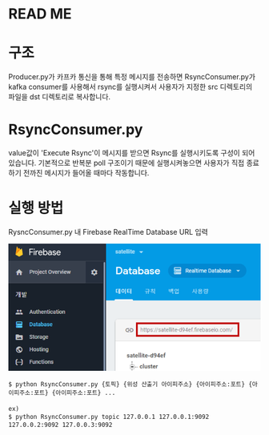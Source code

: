 READ ME
========
# 구조
Producer.py가 카프카 통신을 통해 특정 메시지를 전송하면 RsyncConsumer.py가 kafka consumer를 사용해서 rsync를 실행시켜서 사용자가 지정한 src 디렉토리의 파일을 dst 디렉토리로 복사합니다. 


# RsyncConsumer.py
value값이 'Execute Rsync'이 메시지를 받으면 Rsync를 실행시키도록 구성이 되어 있습니다.
기본적으로 반복분 poll 구조이기 때문에 실행시켜놓으면 사용자가 직접 종료하기 전까진 메시지가 들어올 때마다 작동합니다.

# 실행 방법

RysncConsumer.py 내 Firebase RealTime Database URL 입력

![Firebase RealTime Database URL](../img/firebase-config.PNG)

    $ python RsyncConsumer.py {토픽} {위성 산출기 아이피주소} {아이피주소:포트} {아이피주소:포트} {아이피주소:포트} ...

    ex)
    $ python RsyncConsumer.py topic 127.0.0.1 127.0.0.1:9092 127.0.0.2:9092 127.0.0.3:9092 